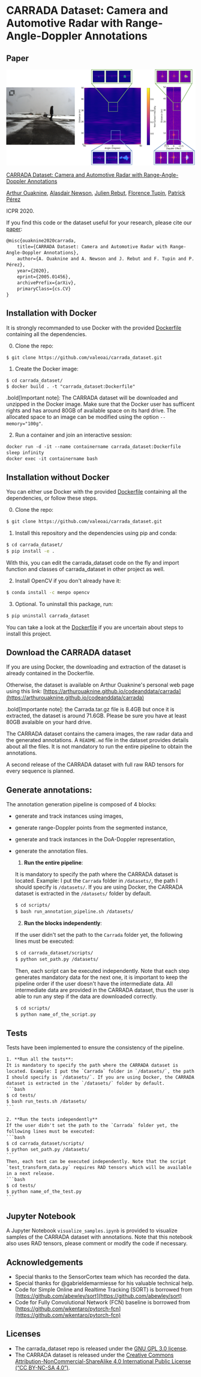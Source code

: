 # CARRADA Dataset: Camera and Automotive Radar with Range-Angle-Doppler Annotations

## Paper

![annotation_examples](./images/annotation_examples.png)

[CARRADA Dataset: Camera and Automotive Radar with Range-Angle-Doppler Annotations](https://arxiv.org/abs/2005.01456)

[Arthur Ouaknine](https://arthurouaknine.github.io/), [Alasdair Newson](https://sites.google.com/site/alasdairnewson/), [Julien Rebut](https://scholar.google.com/citations?user=BJcQNcoAAAAJ&hl=fr), [Florence Tupin](https://perso.telecom-paristech.fr/tupin/), [Patrick Pérez](https://ptrckprz.github.io/)

ICPR 2020.

If you find this code or the dataset useful for your research, please cite our [paper](https://arxiv.org/pdf/2005.01456.pdf):
```
@misc{ouaknine2020carrada,
    title={CARRADA Dataset: Camera and Automotive Radar with Range-Angle-Doppler Annotations},
    author={A. Ouaknine and A. Newson and J. Rebut and F. Tupin and P. Pérez},
    year={2020},
    eprint={2005.01456},
    archivePrefix={arXiv},
    primaryClass={cs.CV}
}
```

## Installation with Docker

It is strongly recommanded to use Docker with the provided [Dockerfile](./Dockerfile) containing all the dependencies.

0. Clone the repo:
```bash
$ git clone https://github.com/valeoai/carrada_dataset.git
```

1. Create the Docker image:
```
$ cd carrada_dataset/
$ docker build . -t "carrada_dataset:Dockerfile"
```
.bold[Important note]: The CARRADA dataset will be downloaded and unzipped in the Docker image. Make sure that the Docker user has sufficent rights and has around 80GB of available space on its hard drive. The allocated space to an image can be modified using the option `--memory="100g"`.

2. Run a container and join an interactive session:
```
docker run -d -it --name containername carrada_dataset:Dockerfile sleep infinity
docker exec -it containername bash
```


## Installation without Docker

You can either use Docker with the provided [Dockerfile](./Dockerfile) containing all the dependencies, or follow these steps.

0. Clone the repo:
```bash
$ git clone https://github.com/valeoai/carrada_dataset.git
```

1. Install this repository and the dependencies using pip and conda:
```bash
$ cd carrada_dataset/
$ pip install -e .
```
With this, you can edit the carrada_dataset code on the fly and import function and classes of carrada_dataset in other project as well.

2. Install OpenCV if you don't already have it:
```bash
$ conda install -c menpo opencv
```

3. Optional. To uninstall this package, run:
```bash
$ pip uninstall carrada_dataset
```

You can take a look at the [Dockerfile](./Dockerfile) if you are uncertain about steps to install this project.


## Download the CARRADA dataset

If you are using Docker, the downloading and extraction of the dataset is already contained in the Dockerfile.

Otherwise, the dataset is available on Arthur Ouaknine's personal web page using this link: [https://arthurouaknine.github.io/codeanddata/carrada](https://arthurouaknine.github.io/codeanddata/carrada)

.bold[Importante note]: the Carrada.tar.gz file is 8.4GB but once it is extracted, the dataset is around 71.6GB. Please be sure you have at least 80GB avalaible on your hard drive.

The CARRADA dataset contains the camera images, the raw radar data and the generated annotations. A `README.md` file in the dataset provides details about all the files. It is not mandatory to run the entire pipeline to obtain the annotations.

A second release of the CARRADA dataset with full raw RAD tensors for every sequence is planned.


## Generate annotations:

The annotation generation pipeline is composed of 4 blocks:
- generate and track instances using images,
- generate range-Doppler points from the segmented instance,
- generate and track instances in the DoA-Doppler representation,
- generate the annotation files.

    1. **Run the entire pipeline**:

    It is mandatory to specify the path where the CARRADA dataset is located. Example: I put the `Carrada` folder in `/datasets/`, the path I should specify is `/datasets/`. If you are using Docker, the CARRADA dataset is extracted in the `/datasets/` folder by default.
    ```bash
    $ cd scripts/
    $ bash run_annotation_pipeline.sh /datasets/
    ```

    2. **Run the blocks independently**:

    If the user didn't set the path to the `Carrada` folder yet, the following lines must be executed:
    ```bash
    $ cd carrada_dataset/scripts/
    $ python set_path.py /datasets/
    ```
    Then, each script can be executed independently. Note that each step generates mandatory data for the next one, it is important to keep the pipeline order if the user doesn't have the intermediate data. All intermediate data are provided in the CARRADA dataset, thus the user is able to run any step if the data are downloaded correctly.
    ```bash
    $ cd scripts/
    $ python name_of_the_script.py
    ```

## Tests
Tests have been implemented to ensure the consistency of the pipeline.

    1. **Run all the tests**:
    It is mandatory to specify the path where the CARRADA dataset is located. Example: I put the `Carrada` folder in `/datasets/`, the path I should specify is `/datasets/`. If you are using Docker, the CARRADA dataset is extracted in the `/datasets/` folder by default.
    ```bash
    $ cd tests/
    $ bash run_tests.sh /datasets/
    ```

    2. **Run the tests independently**
    If the user didn't set the path to the `Carrada` folder yet, the following lines must be executed:
    ```bash
    $ cd carrada_dataset/scripts/
    $ python set_path.py /datasets/
    ```
    Then, each test can be executed independently. Note that the script `test_transform_data.py` requires RAD tensors which will be available in a next release.
    ```bash
    $ cd tests/
    $ python name_of_the_test.py
    ```

## Jupyter Notebook
A Jupyter Notebook `visualize_samples.ipynb` is provided to visualize samples of the CARRADA dataset with annotations.
Note that this notebook also uses RAD tensors, please comment or modify the code if necessary.

## Acknowledgements

- Special thanks to the SensorCortex team which has recorded the data.
- Special thanks for @gabrieldemarmiesse for his valuable technical help.
- Code for Simple Online and Realtime Tracking (SORT) is borrowed from [https://github.com/abewley/sort](https://github.com/abewley/sort)
- Code for Fully Convolutional Network (FCN) baseline is borrowed from [https://github.com/wkentaro/pytorch-fcn](https://github.com/wkentaro/pytorch-fcn)

## Licenses
 - The carrada_dataset repo is released under the [GNU GPL 3.0 license](./LICENSE).
 - The CARRADA dataset is released under the [Creative Commons Attribution-NonCommercial-ShareAlike 4.0 International Public License (“CC BY-NC-SA 4.0”)](https://creativecommons.org/licenses/by-nc-sa/4.0/legalcode).